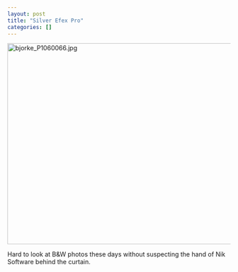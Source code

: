 ```yaml
---
layout: post
title: "Silver Efex Pro"
categories: []
---
```

<img alt="bjorke_P1060066.jpg" src="http://www.botzilla.com/blog/archives/pix2012/bjorke_P1060066.jpg" width="807" height="454" border="0" />

Hard to look at B&amp;W photos these days without suspecting the hand of Nik Software behind the curtain.

<img src="http://www.botzilla.com/blog/archives/pix2012/bjorke_P1060066_thm.jpg" STYLE="display: none;"  />


